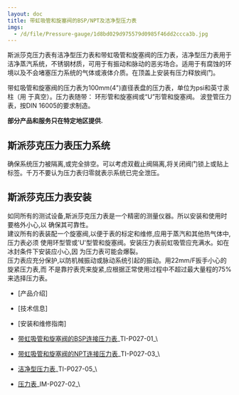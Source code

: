 ```yaml
---
layout: doc
title: 带虹吸管和旋塞阀的BSP/NPT及洁净型压力表
imgs:
  - /d/file/Pressure-gauge/1d8bd029d975579d0985f46dd2ccca3b.jpg
---
```


斯派莎克压力表有洁净型压力表和带虹吸管和旋塞阀的压力表，洁净型压力表用于洁净蒸汽系统，不锈钢材质，可用于有振动和脉动的恶劣场合。适用于有腐蚀的环境以及不会堵塞压力系统的气体或液体介质。在顶盖上安装有压力释放阀门。

带虹吸管和旋塞阀的压力表为100mm(4")直径表盘的压力表，单位为psi和英寸汞柱（用 于真空）。压力表随带： 环形管和旋塞阀或“U”形管和旋塞阀。 波登管压力表，按DIN 16005的要求制造。

**部分产品和服务只在特定地区提供.**

## 斯派莎克压力表压力系统

确保系统压力被隔离,或完全排空。可以考虑双截止阀隔离,将关闭阀门锁上或贴上标签。千万不要认为压力表归零就表示系统已完全泄压。

## 斯派莎克压力表安装

如同所有的测试设备,斯派莎克压力表是一个精密的测量仪器。所以安装和使用时要格外小心,以 确保其可靠性。  
建议所有的表装配一个旋塞阀,以便于表的标定和维修,应用于蒸汽和其他热气体中,压力表必须 使用环型管或'U'型管和旋塞阀。安装压力表前虹吸管应充满水。如在冰封条件下安装应小心,因 为压力表可能会爆裂。  
压力表应充分保护,以防机械振动或脉动系统引起的振动。用22mm/F扳手小心的旋紧压力表,而 不是靠拧表壳来旋紧,应根据正常使用过程中不超过最大量程的75%来选择压力表。

- [产品介绍]
- [技术信息]
- [安装和维修指南]

- [带虹吸管和旋塞阀的BSP连接压力表](http://7xkry5.com1.z0.glb.clouddn.com/TI-P027-01-带虹吸管和旋塞阀的BSP连接压力表.pdf)\_TI-P027-01\_\
- [带虹吸管和旋塞阀的NPT连接压力表](http://7xkry5.com1.z0.glb.clouddn.com/TI-P027-03-带虹吸管和旋塞阀的NPT连接压力表.pdf)\_TI-P027-03\_\
- [洁净型压力表](http://7xkry5.com1.z0.glb.clouddn.com/TI-P027-05-洁净型压力表.pdf)\_TI-P027-05\_\

- [压力表](http://7xkry5.com1.z0.glb.clouddn.com/IM-P027-02-压力表.pdf)\_IM-P027-02\_\
